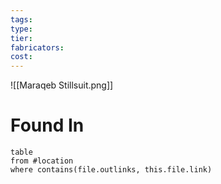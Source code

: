 ```yaml
---
tags: 
type: 
tier: 
fabricators: 
cost:
---
```

![[Maraqeb Stillsuit.png]]
# Found In
```dataview
table
from #location 
where contains(file.outlinks, this.file.link)
```
